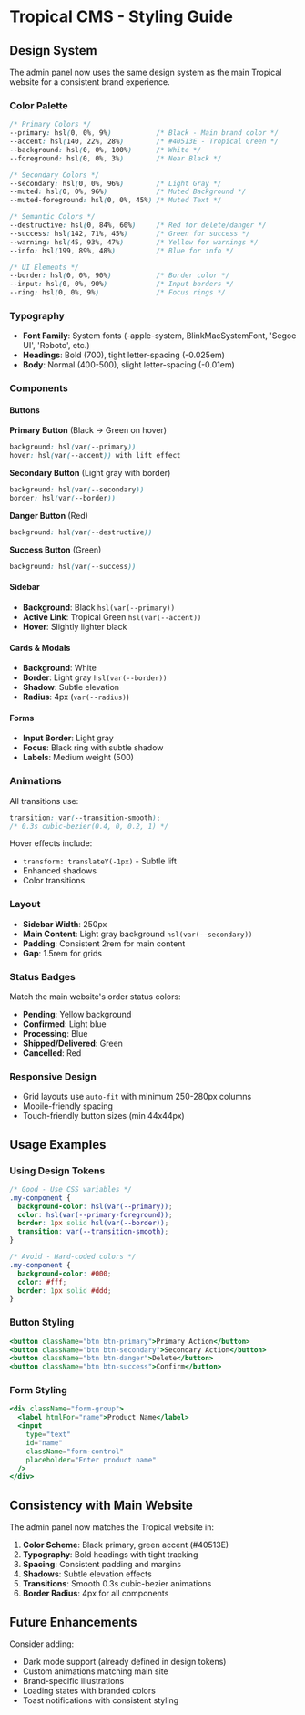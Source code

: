 # Tropical CMS - Styling Guide

## Design System

The admin panel now uses the same design system as the main Tropical website for a consistent brand experience.

### Color Palette

```css
/* Primary Colors */
--primary: hsl(0, 0%, 9%)           /* Black - Main brand color */
--accent: hsl(140, 22%, 28%)        /* #40513E - Tropical Green */
--background: hsl(0, 0%, 100%)      /* White */
--foreground: hsl(0, 0%, 3%)        /* Near Black */

/* Secondary Colors */
--secondary: hsl(0, 0%, 96%)        /* Light Gray */
--muted: hsl(0, 0%, 96%)            /* Muted Background */
--muted-foreground: hsl(0, 0%, 45%) /* Muted Text */

/* Semantic Colors */
--destructive: hsl(0, 84%, 60%)     /* Red for delete/danger */
--success: hsl(142, 71%, 45%)       /* Green for success */
--warning: hsl(45, 93%, 47%)        /* Yellow for warnings */
--info: hsl(199, 89%, 48%)          /* Blue for info */

/* UI Elements */
--border: hsl(0, 0%, 90%)           /* Border color */
--input: hsl(0, 0%, 90%)            /* Input borders */
--ring: hsl(0, 0%, 9%)              /* Focus rings */
```

### Typography

- **Font Family**: System fonts (-apple-system, BlinkMacSystemFont, 'Segoe UI', 'Roboto', etc.)
- **Headings**: Bold (700), tight letter-spacing (-0.025em)
- **Body**: Normal (400-500), slight letter-spacing (-0.01em)

### Components

#### Buttons

**Primary Button** (Black → Green on hover)
```css
background: hsl(var(--primary))
hover: hsl(var(--accent)) with lift effect
```

**Secondary Button** (Light gray with border)
```css
background: hsl(var(--secondary))
border: hsl(var(--border))
```

**Danger Button** (Red)
```css
background: hsl(var(--destructive))
```

**Success Button** (Green)
```css
background: hsl(var(--success))
```

#### Sidebar

- **Background**: Black `hsl(var(--primary))`
- **Active Link**: Tropical Green `hsl(var(--accent))`
- **Hover**: Slightly lighter black

#### Cards & Modals

- **Background**: White
- **Border**: Light gray `hsl(var(--border))`
- **Shadow**: Subtle elevation
- **Radius**: 4px (`var(--radius)`)

#### Forms

- **Input Border**: Light gray
- **Focus**: Black ring with subtle shadow
- **Labels**: Medium weight (500)

### Animations

All transitions use:
```css
transition: var(--transition-smooth);
/* 0.3s cubic-bezier(0.4, 0, 0.2, 1) */
```

Hover effects include:
- `transform: translateY(-1px)` - Subtle lift
- Enhanced shadows
- Color transitions

### Layout

- **Sidebar Width**: 250px
- **Main Content**: Light gray background `hsl(var(--secondary))`
- **Padding**: Consistent 2rem for main content
- **Gap**: 1.5rem for grids

### Status Badges

Match the main website's order status colors:
- **Pending**: Yellow background
- **Confirmed**: Light blue
- **Processing**: Blue
- **Shipped/Delivered**: Green
- **Cancelled**: Red

### Responsive Design

- Grid layouts use `auto-fit` with minimum 250-280px columns
- Mobile-friendly spacing
- Touch-friendly button sizes (min 44x44px)

## Usage Examples

### Using Design Tokens

```css
/* Good - Use CSS variables */
.my-component {
  background-color: hsl(var(--primary));
  color: hsl(var(--primary-foreground));
  border: 1px solid hsl(var(--border));
  transition: var(--transition-smooth);
}

/* Avoid - Hard-coded colors */
.my-component {
  background-color: #000;
  color: #fff;
  border: 1px solid #ddd;
}
```

### Button Styling

```jsx
<button className="btn btn-primary">Primary Action</button>
<button className="btn btn-secondary">Secondary Action</button>
<button className="btn btn-danger">Delete</button>
<button className="btn btn-success">Confirm</button>
```

### Form Styling

```jsx
<div className="form-group">
  <label htmlFor="name">Product Name</label>
  <input
    type="text"
    id="name"
    className="form-control"
    placeholder="Enter product name"
  />
</div>
```

## Consistency with Main Website

The admin panel now matches the Tropical website in:

1. **Color Scheme**: Black primary, green accent (#40513E)
2. **Typography**: Bold headings with tight tracking
3. **Spacing**: Consistent padding and margins
4. **Shadows**: Subtle elevation effects
5. **Transitions**: Smooth 0.3s cubic-bezier animations
6. **Border Radius**: 4px for all components

## Future Enhancements

Consider adding:
- Dark mode support (already defined in design tokens)
- Custom animations matching main site
- Brand-specific illustrations
- Loading states with branded colors
- Toast notifications with consistent styling
